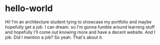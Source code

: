 # hello-world



Hi! 
I'm an architecture student tying to showcase my portfolio and maybe hopefully get a job. I can dream.
so I'm gonna fumble around learning stuff and hopefully I'll come out knowing more and have a decent website.
And I job. Did I mention a job?
So yeah.
That's about it.
